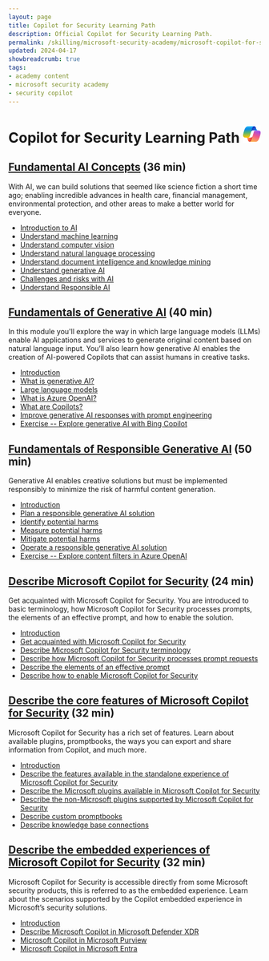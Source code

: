 ```yaml
---
layout: page
title: Copilot for Security Learning Path
description: Official Copilot for Security Learning Path.
permalink: /skilling/microsoft-security-academy/microsoft-copilot-for-security-learning-path
updated: 2024-04-17
showbreadcrumb: true
tags: 
- academy content
- microsoft security academy
- security copilot
---
```


# Copilot for Security Learning Path <img src="https://raw.githubusercontent.com/Azure/Copilot-For-Security/main/Images/ic_fluent_copilot_64_64%402x.png" alt="CfS Logo" style="width: 35px; height: auto;">

## [Fundamental AI Concepts](https://learn.microsoft.com/en-us/training/modules/get-started-ai-fundamentals/) (36 min)

With AI, we can build solutions that seemed like science fiction a short time ago; enabling incredible advances in health care, financial management, environmental protection, and other areas to make a better world for everyone.

* [Introduction to AI](https://learn.microsoft.com/en-us/training/modules/get-started-ai-fundamentals/1-introduction?ns-enrollment-type=learningpath&ns-enrollment-id=learn.wwl.security-copilot-and-ai)
* [Understand machine learning](https://learn.microsoft.com/en-us/training/modules/get-started-ai-fundamentals/2-understand-machine-learn)
* [Understand computer vision](https://learn.microsoft.com/en-us/training/modules/get-started-ai-fundamentals/3-understand-computer-vision)
* [Understand natural language processing](https://learn.microsoft.com/en-us/training/modules/get-started-ai-fundamentals/4-understand-natural-language-process)
* [Understand document intelligence and knowledge mining](https://learn.microsoft.com/en-us/training/modules/get-started-ai-fundamentals/5-document-intelligence-knowledge-mining)
* [Understand generative AI](https://learn.microsoft.com/en-us/training/modules/get-started-ai-fundamentals/6-understand-generative-ai)
* [Challenges and risks with AI](https://learn.microsoft.com/en-us/training/modules/get-started-ai-fundamentals/7-challenges-with-ai)
* [Understand Responsible AI](https://learn.microsoft.com/en-us/training/modules/get-started-ai-fundamentals/8a-understand-responsible-ai)

## [Fundamentals of Generative AI](https://learn.microsoft.com/en-us/training/modules/get-started-ai-fundamentals/) (40 min)

In this module you'll explore the way in which large language models (LLMs) enable AI applications and services to generate original content based on natural language input. You’ll also learn how generative AI enables the creation of AI-powered Copilots that can assist humans in creative tasks.

* [Introduction](https://learn.microsoft.com/en-us/training/modules/fundamentals-generative-ai/1-introduction)
* [What is generative AI?](https://learn.microsoft.com/en-us/training/modules/fundamentals-generative-ai/2-what-is-generative-ai)
* [Large language models](https://learn.microsoft.com/en-us/training/modules/fundamentals-generative-ai/3-language%20models)
* [What is Azure OpenAI?](https://learn.microsoft.com/en-us/training/modules/fundamentals-generative-ai/4-azure-openai)
* [What are Copilots?](https://learn.microsoft.com/en-us/training/modules/fundamentals-generative-ai/5-copilots)
* [Improve generative AI responses with prompt engineering](https://learn.microsoft.com/en-us/training/modules/fundamentals-generative-ai/6-writing-prompts)
* [Exercise -- Explore generative AI with Bing Copilot](https://learn.microsoft.com/en-us/training/modules/fundamentals-generative-ai/7-exercise)

## [Fundamentals of Responsible Generative AI](https://learn.microsoft.com/en-us/training/modules/get-started-ai-fundamentals/) (50 min)

Generative AI enables creative solutions but must be implemented responsibly to minimize the risk of harmful content generation.

* [Introduction](https://learn.microsoft.com/en-us/training/modules/responsible-generative-ai/1-introduction)
* [Plan a responsible generative AI solution](https://learn.microsoft.com/en-us/training/modules/responsible-generative-ai/2-plan-responsible-ai)
* [Identify potential harms](https://learn.microsoft.com/en-us/training/modules/responsible-generative-ai/3-identify-harms)
* [Measure potential harms](https://learn.microsoft.com/en-us/training/modules/responsible-generative-ai/4-measure-harms)
* [Mitigate potential harms](https://learn.microsoft.com/en-us/training/modules/responsible-generative-ai/5-mitigate-harms)
* [Operate a responsible generative AI solution](https://learn.microsoft.com/en-us/training/modules/responsible-generative-ai/6-operate-responsibly)
* [Exercise -- Explore content filters in Azure OpenAI](https://learn.microsoft.com/en-us/training/modules/responsible-generative-ai/7-exercise-content-filters)

## [Describe Microsoft Copilot for Security](https://learn.microsoft.com/en-us/training/modules/security-copilot-getting-started/) (24 min)

Get acquainted with Microsoft Copilot for Security. You are introduced to basic terminology, how Microsoft Copilot for Security processes prompts, the elements of an effective prompt, and how to enable the solution.

* [Introduction](https://learn.microsoft.com/en-us/training/modules/security-copilot-getting-started/1-introduction)
* [Get acquainted with Microsoft Copilot for Security](https://learn.microsoft.com/en-us/training/modules/security-copilot-getting-started/2-describe-security-copilot)
* [Describe Microsoft Copilot for Security terminology](https://learn.microsoft.com/en-us/training/modules/security-copilot-getting-started/3-describe-terminology)
* [Describe how Microsoft Copilot for Security processes prompt requests](https://learn.microsoft.com/en-us/training/modules/security-copilot-getting-started/4-describe-how-copilot-processes-prompts)
* [Describe the elements of an effective prompt](https://learn.microsoft.com/en-us/training/modules/security-copilot-getting-started/5-create-effective-prompts)
* [Describe how to enable Microsoft Copilot for Security](https://learn.microsoft.com/en-us/training/modules/security-copilot-getting-started/6-describe-how-to-enable-security-copilot)

## [Describe the core features of Microsoft Copilot for Security](https://learn.microsoft.com/en-us/training/modules/security-copilot-getting-started/) (32 min)

Microsoft Copilot for Security has a rich set of features. Learn about available plugins, promptbooks, the ways you can export and share information from Copilot, and much more.

* [Introduction](https://learn.microsoft.com/en-us/training/modules/security-copilot-describe-core-features/1-introduction)
* [Describe the features available in the standalone experience of Microsoft Copilot for Security](https://learn.microsoft.com/en-us/training/modules/security-copilot-describe-core-features/2a-describe-session-features)
* [Describe the Microsoft plugins available in Microsoft Copilot for Security](https://learn.microsoft.com/en-us/training/modules/security-copilot-describe-core-features/3-describe-microsoft-plugins)
* [Describe the non-Microsoft plugins supported by Microsoft Copilot for Security](https://learn.microsoft.com/en-us/training/modules/security-copilot-describe-core-features/4-describe-non-microsoft-plugins)
* [Describe custom promptbooks](https://learn.microsoft.com/en-us/training/modules/security-copilot-describe-core-features/5-describe-custom-promptbooks)
* [Describe knowledge base connections](https://learn.microsoft.com/en-us/training/modules/security-copilot-describe-core-features/5a-describe-knowledge-base-connections)

## [Describe the embedded experiences of Microsoft Copilot for Security](https://learn.microsoft.com/en-us/training/modules/security-copilot-getting-started/) (32 min)

Microsoft Copilot for Security is accessible directly from some Microsoft security products, this is referred to as the embedded experience. Learn about the scenarios supported by the Copilot embedded experience in Microsoft’s security solutions.

* [Introduction](https://learn.microsoft.com/en-us/training/modules/security-copilot-embedded-experiences/1-introduction)
* [Describe Microsoft Copilot in Microsoft Defender XDR](https://learn.microsoft.com/en-us/training/modules/security-copilot-embedded-experiences/2-copilot-for-defender)
* [Microsoft Copilot in Microsoft Purview](https://learn.microsoft.com/en-us/training/modules/security-copilot-embedded-experiences/3-copilot-for-purview)
* [Microsoft Copilot in Microsoft Entra](https://learn.microsoft.com/en-us/training/modules/security-copilot-embedded-experiences/4-copilot-for-entra)